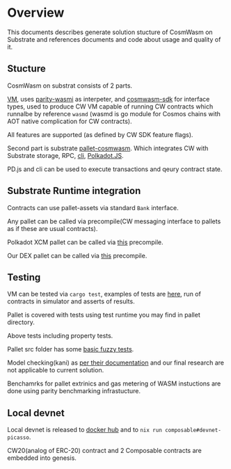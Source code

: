 # Overview

This documents describes generate solution stucture of CosmWasm on Substrate
and references documents and code about usage and quality of it.

## Stucture

CosmWasm on substrat consists of 2 parts.

[VM](https://github.com/ComposableFi/cosmwasm-vm), 
uses [parity-wasmi](https://github.com/paritytech/wasmi) as interpeter,
and [cosmwasm-sdk](https://github.com/CosmWasm/cosmwasm/) for interface types, 
used to produce CW VM capable of running CW contracts which runnalbe by reference `wasmd`
(wasmd is go module for Cosmos chains with AOT native complication for CW contracts).

All features are supported (as defined by CW SDK feature flags).

Second part is substrate [pallet-cosmwasm](../../../code/parachain/frame/cosmwasm). 
Which integrates CW with Substrate storage, RPC, [cli](../../../code/parachain/frame/cosmwasm/cli),
[Polkadot.JS](products/cosmwasm/deploy-and-run-cosmwasm-contracts-with-pdjs.md). 

PD.js and cli can be used to execute transactions and qeury contract state.

## Substrate Runtime integration

Contracts can use pallet-assets via standard `Bank` interface.

Any pallet can be called via precompile(CW messaging interface to pallets as if these are usual contracts).

Polkadot XCM pallet can be called via [this](https://github.com/ComposableFi/composable/blob/main/code/xcvm/lib/core/src/transport/xcm/mod.rs) precompile. 

Our DEX pallet can be called via [this](https://github.com/ComposableFi/composable/blob/6db2dedb093b1cfb02cd5a3abbfb49a0a9c0fb96/code/parachain/frame/composable-traits/src/dex.rs#L20) precompile.

## Testing

VM can be tested via `cargo test`, examples of tests are [here](https://github.com/ComposableFi/cosmwasm-vm/blob/main/orchestrate/README.md),
run of contracts in simulator and asserts of results.

Pallet is covered with tests using test runtime you may find in pallet directory.

Above tests including property tests.

Pallet src folder has some [basic fuzzy tests](../../../code/parachain/frame/cosmwasm/fuzz_targets). 

Model checking(kani) as [per their documentation](https://model-checking.github.io/kani/tutorial-real-code.html) and our final research are not applicable to current solution. 

Benchamrks for pallet extrinics and gas metering of WASM instuctions are done using parity benchmarking infrastucture.

## Local devnet

Local devnet is released to [docker hub](https://hub.docker.com/r/composablefi/devnet) 
and to `nix run composable#devnet-picasso`.

CW20(analog of ERC-20) contract and 2 Composable contracts are embedded into genesis.
